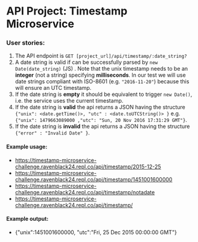 
# API Project: Timestamp Microservice

### User stories:

1. The API endpoint is `GET [project_url]/api/timestamp/:date_string?`
2. A date string is valid if can be successfully parsed by `new Date(date_string)` (JS) . Note that the unix timestamp needs to be an **integer** (not a string) specifying **milliseconds**. In our test we will use date strings compliant with ISO-8601 (e.g. `"2016-11-20"`) because this will ensure an UTC timestamp.
3. If the date string is **empty** it should be equivalent to trigger `new Date()`, i.e. the service uses the current timestamp.
4. If the date string is **valid** the api returns a JSON having the structure 
`{"unix": <date.getTime()>, "utc" : <date.toUTCString()> }`
e.g. `{"unix": 1479663089000 ,"utc": "Sun, 20 Nov 2016 17:31:29 GMT"}`.
5. If the date string is **invalid** the api returns a JSON having the structure `{"error" : "Invalid Date" }`.

#### Example usage:
* https://timestamp-microservice-challenge.ravenblack24.repl.co/api/timestamp/2015-12-25
* https://timestamp-microservice-challenge.ravenblack24.repl.co/api/timestamp/1451001600000
* https://timestamp-microservice-challenge.ravenblack24.repl.co/api/timestamp/notadate
* https://timestamp-microservice-challenge.ravenblack24.repl.co/api/timestamp/

#### Example output:
* {"unix":1451001600000, "utc":"Fri, 25 Dec 2015 00:00:00 GMT"}
